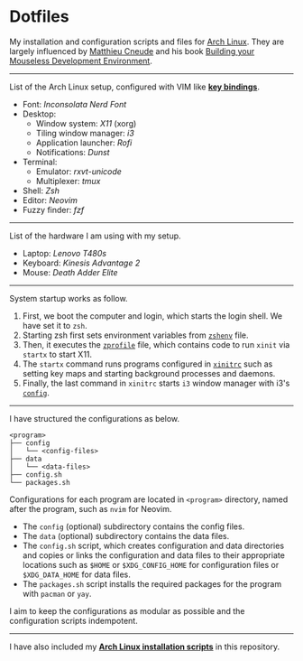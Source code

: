# Dotfiles
My installation and configuration scripts and files for [Arch Linux](https://archlinux.org/). They are largely influenced by [Matthieu Cneude](https://github.com/Phantas0s) and his book [Building your Mouseless Development Environment](https://themouseless.dev/).

---

List of the Arch Linux setup, configured with VIM like [**key bindings**](./keybindings.md).

- Font: *Inconsolata Nerd Font*
- Desktop: 
    - Window system: *X11* (xorg)
    - Tiling window manager: *i3*
    - Application launcher: *Rofi*
    - Notifications: *Dunst*
- Terminal:
    - Emulator: *rxvt-unicode*
    - Multiplexer: *tmux*
- Shell: *Zsh*
- Editor: *Neovim*
- Fuzzy finder: *fzf*

---

List of the hardware I am using with my setup.

- Laptop: *Lenovo T480s*
- Keyboard: *Kinesis Advantage 2*
- Mouse: *Death Adder Elite*

---

System startup works as follow. 

1) First, we boot the computer and login, which starts the login shell. We have set it to `zsh`. 
2) Starting zsh first sets environment variables from [`zshenv`](./zsh/config/zshenv) file. 
3) Then, it executes the [`zprofile`](./zsh/config/zprofile) file, which contains code to run `xinit` via `startx` to start X11. 
4) The `startx` command runs programs configured in [`xinitrc`](./X11/config/xinitrc) such as setting key maps and starting background processes and daemons. 
5) Finally, the last command in `xinitrc` starts `i3` window manager with i3's [`config`](./i3/config/config).

---

I have structured the configurations as below.

```text
<program>
├── config
│   └── <config-files> 
├── data 
│   └── <data-files> 
├── config.sh
└── packages.sh
```

Configurations for each program are located in `<program>` directory, named after the program, such as `nvim` for Neovim. 

- The `config` (optional) subdirectory contains the config files.
- The `data` (optional) subdirectory contains the data files. 
- The `config.sh` script, which creates configuration and data directories and copies or links the configuration and data files to their appropriate locations such as `$HOME` or `$XDG_CONFIG_HOME` for configuration files or `$XDG_DATA_HOME` for data files.
- The `packages.sh` script installs the required packages for the program with `pacman` or `yay`.

I aim to keep the configurations as modular as possible and the configuration scripts indempotent.

---

I have also included my [**Arch Linux installation scripts**](./arch) in this repository.

